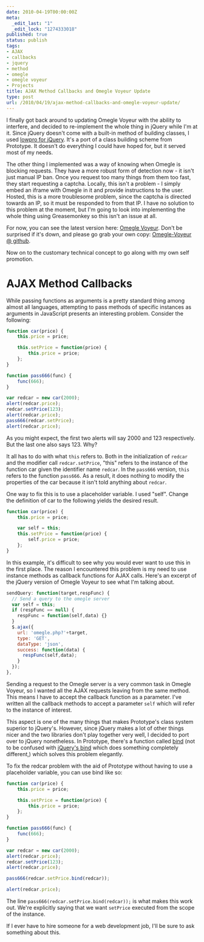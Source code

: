 ```yaml
---
date: 2010-04-19T00:00:00Z
meta:
  _edit_last: "1"
  _edit_lock: "1274333018"
published: true
status: publish
tags:
- AJAX
- callbacks
- jquery
- method
- omegle
- omegle voyeur
- Projects
title: AJAX Method Callbacks and Omegle Voyeur Update
type: post
url: /2010/04/19/ajax-method-callbacks-and-omegle-voyeur-update/
---
```


I finally got back around to updating Omegle Voyeur with the ability to 
interfere, and decided to re-implement the whole thing in jQuery while I'm at 
it. Since jQuery doesn't come with a built-in method of building classes, I used 
<a href="http://www.danwebb.net/2008/1/31/low-pro-for-jquery">lowpro for 
jQuery</a>. It's a port of a class building scheme from Prototype. It doesn't do 
everything I could have hoped for, but it served most of my needs.

The other thing I implemented was a way of knowing when Omegle is blocking 
requests. They have a more robust form of detection now - it isn't just manual 
IP ban. Once you request too many things from them too fast, they start 
requesting a captcha. Locally, this isn't a problem - I simply embed an iframe 
with Omegle in it and provide instructions to the user. Hosted, this is a more 
troublesome problem, since the captcha is directed towards an IP, so it must be 
responded to from that IP. I have no solution to this problem at the moment, but 
I'm going to look into implementing the whole thing using Greasemonkey so this 
isn't an issue at all.

For now, you can see the latest version here: <a 
href="http://jamie-wong.com/omegle/">Omegle Voyeur</a>. 
Don't be surprised if it's down, and please go grab your own copy: <a 
href="http://github.com/jlfwong/Omegle-Voyeur">Omegle-Voyeur @ github</a>.

Now on to the customary technical concept to go along with my own self promotion.

<h1>AJAX Method Callbacks</h1>
 While passing functions as arguments is a pretty standard thing among almost 
 all languages, attempting to pass methods of specific instances as arguments in 
 JavaScript presents an interesting problem. Consider the following:

```js
function car(price) {
    this.price = price;

    this.setPrice = function(price) {
        this.price = price;
    };
}

function pass666(func) {
    func(666);
}

var redcar = new car(2000);
alert(redcar.price);
redcar.setPrice(123);
alert(redcar.price);
pass666(redcar.setPrice);
alert(redcar.price);
```

As you might expect, the first two alerts will say 2000 and 123 respectively. 
But the last one also says 123. Why?

It all has to do with what `this` refers to. Both in the initialization of 
`redcar` and the modifier call `redcar.setPrice`, "this" refers to the instance 
of the function car given the identifier name `redcar`. In the `pass666` 
version, `this` refers to the function `pass666`. As a result, it does nothing 
to modify the properties of the car because it isn't told anything about 
`redcar`.

One way to fix this is to use a placeholder variable. I used "self". Change the 
definition of car to the following yields the desired result.

```js
function car(price) {
    this.price = price;

    var self = this;
    this.setPrice = function(price) {
        self.price = price;
    };
}
```

In this example, it's difficult to see why you would ever want to use this in 
the first place. The reason I encountered this problem is my need to use 
instance methods as callback functions for AJAX calls. Here's an excerpt of the 
jQuery version of Omegle Voyeur to see what I'm talking about.

```js
sendQuery: function(target,respFunc) {
  // Send a query to the omegle server
  var self = this;
  if (respFunc == null) {
    respFunc = function(self,data) {}
  }
  $.ajax({
    url: 'omegle.php?'+target,
    type: 'GET',
    dataType: 'json',
    success: function(data) {
      respFunc(self,data);
    }
  });
},
```

Sending a request to the Omegle server is a very common task in Omegle Voyeur, 
so I wanted all the AJAX requests leaving from the same method. This means I 
have to accept the callback function as a parameter. I've written all the 
callback methods to accept a parameter `self` which will refer to the instance 
of interest.

This aspect is one of the many things that makes Prototype's class system 
superior to jQuery's. However, since jQuery makes a lot of other things nicer 
and the two libraries don't play together very well, I decided to port over to 
jQuery nonetheless. In Prototype, there's a function called <a 
href="http://www.prototypejs.org/api/function/bind">bind</a> (not to be confused 
with <a href="http://api.jquery.com/bind/">jQuery's bind</a> which does 
something completely different,) which solves this problem elegantly.

To fix the redcar problem with the aid of Prototype without having to use a 
placeholder variable, you can use bind like so:

```js
function car(price) {
    this.price = price;

    this.setPrice = function(price) {
        this.price = price;
    };
}

function pass666(func) {
    func(666);
}

var redcar = new car(2000);
alert(redcar.price);
redcar.setPrice(123);
alert(redcar.price);

pass666(redcar.setPrice.bind(redcar));

alert(redcar.price);
```

The line `pass666(redcar.setPrice.bind(redcar));` is what makes this work out. 
We're explicitly saying that we want `setPrice` executed from the scope of the 
instance.

If I ever have to hire someone for a web development job, I'll be sure to ask 
something about this.
